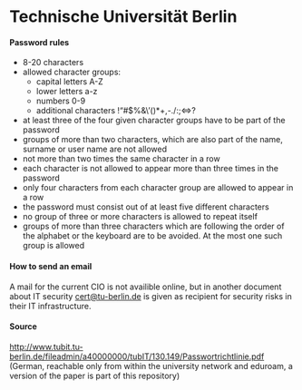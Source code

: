 # Technische Universität Berlin

#### Password rules
* 8-20 characters
* allowed character groups:
	- capital letters A-Z
	- lower letters a-z
	- numbers 0-9
	- additional characters !“#$%&\’()*+,-./:;<=>?
* at least three of the four given character groups have to be part of the password
* groups of more than two characters, which are also part of the name, surname or user name are not allowed
* not more than two times the same character in a row
* each character is not allowed to appear more than three times in the password
* only four characters from each character group are allowed to appear in a row
* the password must consist out of at least five different characters
* no group of three or more characters is allowed to repeat itself
* groups of more than three characters which are following the order of the alphabet or the keyboard are to be avoided. At the most one such group is allowed

#### How to send an email
A mail for the current CIO is not availible online, but in another document about IT security cert@tu-berlin.de is given as recipient for security risks in their IT infrastructure.

#### Source
http://www.tubit.tu-berlin.de/fileadmin/a40000000/tubIT/130.149/Passwortrichtlinie.pdf (German, reachable only from within the university network and eduroam, a version of the paper is part of this repository)
